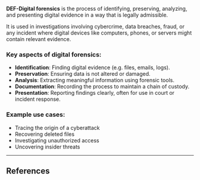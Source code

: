 **DEF-Digital forensics** is the process of identifying, preserving, analyzing, and presenting digital evidence in a way that is legally admissible.



It is used in investigations involving cybercrime, data breaches, fraud, or any incident where digital devices like computers, phones, or servers might contain relevant evidence.

### Key aspects of digital forensics:

- **Identification**: Finding digital evidence (e.g. files, emails, logs).
- **Preservation**: Ensuring data is not altered or damaged.
- **Analysis**: Extracting meaningful information using forensic tools.
- **Documentation**: Recording the process to maintain a chain of custody.
- **Presentation**: Reporting findings clearly, often for use in court or incident response.

### Example use cases:

- Tracing the origin of a cyberattack
- Recovering deleted files
- Investigating unauthorized access
- Uncovering insider threats

---

## References

